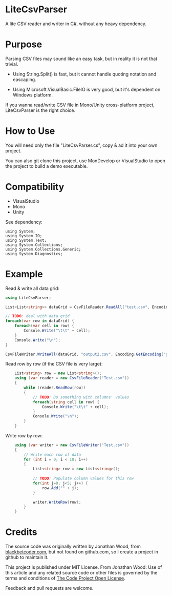 
# LiteCsvParser 

A lite CSV reader and writer in C#, without any heavy dependency.

# Purpose

Parsing CSV files may sound like an easy task, but in reality it is not that trivial. 

* Using String.Split() is fast, but it cannot handle quoting notation and eascaping.

* Using Microsoft.VisualBasic.FileIO is very good, but it's dependent on Windows platform.

If you wanna read/write CSV file in Mono/Unity cross-platform project, LiteCsvParser is the right choice.

# How to Use

You will need only the file "LiteCsvParser.cs", copy & ad it into your own project.

You can also git clone this project, use MonDevelop or VisualStudio to open the project to build a demo executable.

# Compatibility

* VisualStudio
* Mono
* Unity

See dependency:
```
using System;
using System.IO;
using System.Text;
using System.Collections;
using System.Collections.Generic;
using System.Diagnostics;
```

# Example 

Read & write all data grid:
```csharp
using LiteCsvParser;

List<List<string>> dataGrid = CsvFileReader.ReadAll("test.csv", Encoding.GetEncoding("gbk"));

// TODO: deal with data grid
foreach(var row in dataGrid) {
	foreach(var cell in row) {
		Console.Write("\t\t" + cell);
	}
	Console.Write("\n");
}

CsvFileWriter.WriteAll(dataGrid, "output2.csv", Encoding.GetEncoding("gbk"));
```

Read row by row (if the CSV file is very large):
```csharp
	List<string> row = new List<string>();
	using (var reader = new CsvFileReader("Test.csv"))
	{
		while (reader.ReadRow(row))
		{
			// TODO: Do something with columns' values
			foreach(string cell in row) {
				Console.Write("\t\t" + cell);
			}
			Console.Write("\n");
		}
	}
```


Write row by row:
```csharp
	using (var writer = new CsvFileWriter("Test.csv"))
	{
		// Write each row of data
		for (int i = 0; i < 10; i++)
		{
			List<string> row = new List<string>();
			
			// TODO: Populate column values for this row
			for(int j=0; j<5; j++) {
				row.Add("" + j);
			}

			writer.WriteRow(row);
		}
	}
```

# Credits

The source code was originally written by Jonathan Wood, from [blackbetcoder.com](http://www.blackbeltcoder.com/Articles/files/reading-and-writing-csv-files-in-c), but not found on github.com, so I create a project in github to maintain it.

This project is published under MIT License. From Jonathan Wood: Use of this article and any related source code or other files is governed by the terms and conditions of [The Code Project Open License](http://www.blackbeltcoder.com/Legal/Licenses/CPOL).

Feedback and pull requests are welcome.

